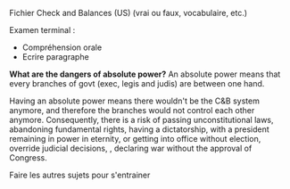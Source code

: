 Fichier Check and Balances (US) (vrai ou faux, vocabulaire, etc.)

Examen terminal :
- Compréhension orale
- Ecrire paragraphe

**What are the dangers of absolute power?**
An absolute power means that every branches of govt (exec, legis and judis) are between one hand.

Having an absolute power means there wouldn't be the C&B system anymore, and therefore the branches would not control each other anymore. Consequently, there is a risk of passing unconstitutional laws, abandoning fundamental rights, having a dictatorship, with a president remaining in power in eternity, or getting into office without election, override judicial decisions, , declaring war without the approval of Congress. 

Faire les autres sujets pour s'entrainer